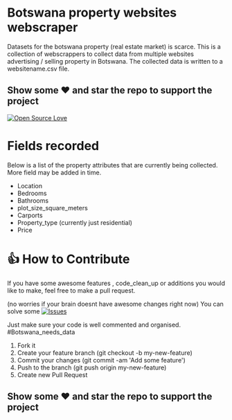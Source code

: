 # Botswana  property websites webscraper
Datasets for the botswana property (real estate market) is scarce.
This is a collection of webscrappers to collect data from multiple websites 
advertising / selling property in Botswana. The collected data is written 
to a websitename.csv file.

## Show some :heart: and star the repo to support the project

[![Open Source Love](https://badges.frapsoft.com/os/v1/open-source.svg?v=102)](https://opensource.org/)

# Fields recorded
Below is a list of the property attributes that are currently being collected.
More field may be added in time.

- Location 
- Bedrooms
- Bathrooms
- plot_size_square_meters
- Carports
- Property_type (currently just residential)
- Price

# 👍 How to Contribute
If you have some awesome features , code_clean_up or additions you would like to make,
feel free to make a pull request. 

(no worries if your brain doesnt have awesome changes right now)
You can solve some [![Issues](https://img.shields.io/badge/Say%20Thanks-!-1EAEDB.svg)](https://github.com/SidneyMachara/Botswana_property_websites_webscraper/issues)   

Just make sure your code is well commented and organised. #Botswana_needs_data

1. Fork it
2. Create your feature branch (git checkout -b my-new-feature)
3. Commit your changes (git commit -am 'Add some feature')
4. Push to the branch (git push origin my-new-feature)
5. Create new Pull Request

## Show some :heart: and star the repo to support the project